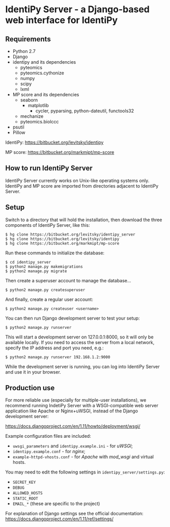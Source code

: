 IdentiPy Server - a Django-based web interface for IdentiPy
============================================================

Requirements
------------

 - Python 2.7
 - Django
 - identipy and its dependencies
    * pyteomics
    * pyteomics.cythonize
    * numpy
    * scipy
    * lxml
 - MP score and its dependencies
    * seaborn
      + matplotlib
        + cycler, pyparsing, python-dateutil, functools32
    * mechanize
    * pyteomics.biolccc
 - psutil
 - Pillow

IdentiPy: https://bitbucket.org/levitsky/identipy

MP score: https://bitbucket.org/markmipt/mp-score

How to run IdentiPy Server
--------------------------

IdentiPy Server currently works on Unix-like operating systems only.
IdentiPy and MP score are imported from directories adjacent to IdentiPy
Server.

Setup
-----

Switch to a directory that will hold the installation, then download the three components of IdentiPy Server, like this:

```
$ hg clone https://bitbucket.org/levitsky/identipy_server
$ hg clone https://bitbucket.org/levitsky/identipy
$ hg clone https://bitbucket.org/markmipt/mp-score
```

Run these commands to initialize the database:

```
$ cd identipy_server
$ python2 manage.py makemigrations
$ python2 manage.py migrate
```

Then create a superuser account to manage the database...

```
$ python2 manage.py createsuperuser

```
And finally, create a regular user account:

```
$ python2 manage.py createuser <username>
```

You can then run Django development server to test your setup:

```
$ python2 manage.py runserver
```

This will start a development server on 127.0.0.1:8000, so it will only be available locally.
If you need to access the server from a local network, specify the IP address and port you need, e.g.:

```
$ python2 manage.py runserver 192.168.1.2:9000
```

While the development server is running, you can log into IdentiPy Server and use it in your browser.

Production use
--------------

For more reliable use (especially for multiple-user installations), we recommend running IndetiPy Server with a WSGI-compatible
web server application like Apache or Nginx+uWSGI, instead of the Django development server:

https://docs.djangoproject.com/en/1.11/howto/deployment/wsgi/

Example configuration files are included:

 - `uwsgi_parameters` and `identipy.example.ini` - for _uWSGI_;
 - `identipy.example.conf` - for _nginx_;
 - `example-httpd-vhosts.conf` - for _Apache_ with _mod_wsgi_ and virtual hosts.
 
 You may need to edit the following settings in `identipy_server/settings.py`:
 
  - `SECRET_KEY`
  - `DEBUG`
  - `ALLOWED_HOSTS`
  - `STATIC_ROOT`
  - `EMAIL_*` (these are specific to the project)
  
 For explanation of Django settings see the official documentation: https://docs.djangoproject.com/en/1.11/ref/settings/
